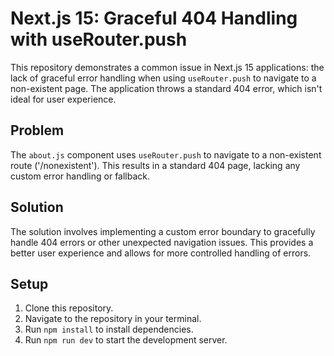 # Next.js 15: Graceful 404 Handling with useRouter.push

This repository demonstrates a common issue in Next.js 15 applications: the lack of graceful error handling when using `useRouter.push` to navigate to a non-existent page.  The application throws a standard 404 error, which isn't ideal for user experience.

## Problem

The `about.js` component uses `useRouter.push` to navigate to a non-existent route ('/nonexistent'). This results in a standard 404 page, lacking any custom error handling or fallback.

## Solution

The solution involves implementing a custom error boundary to gracefully handle 404 errors or other unexpected navigation issues.  This provides a better user experience and allows for more controlled handling of errors.

## Setup

1. Clone this repository.
2. Navigate to the repository in your terminal.
3. Run `npm install` to install dependencies.
4. Run `npm run dev` to start the development server.